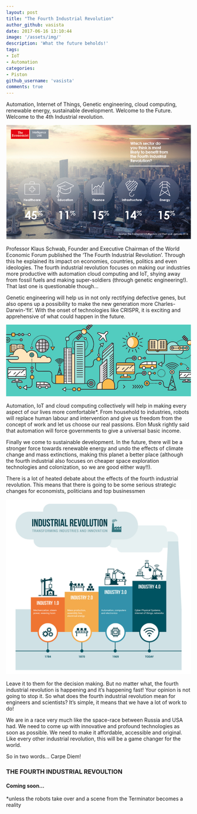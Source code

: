 ```yaml
---
layout: post
title: "The Fourth Industrial Revolution"
author_github: vasista
date: 2017-06-16 13:10:44
image: '/assets/img/'
description: 'What the future beholds!'
tags:
- IoT
- Automation
categories:
- Piston
github_username: 'vasista'
comments: true
---
```

Automation, Internet of Things, Genetic engineering, cloud computing, renewable energy, sustainable development. Welcome to the Future. Welcome to the 4th Industrial revolution.

![image1](/blog/assets/img/the-fourth-industrial-revolution/pic1.jpg)

Professor Klaus Schwab, Founder and Executive Chairman of the World Economic Forum published the ‘The Fourth Industrial Revolution’. Through this he explained its impact on economies, countries, politics and even ideologies. The fourth industrial revolution focuses on making our industries more productive with automation cloud computing and IoT, shying away from fossil fuels and making super-soldiers (through genetic engineering!). That last one is questionable though…

Genetic engineering will help us in not only rectifying defective genes, but also opens up a possibility to make the new generation more Charles-Darwin-‘fit’. With the onset of technologies like CRISPR, it is exciting and apprehensive of what could happen in the future.

![image2](/blog/assets/img/the-fourth-industrial-revolution/pic2.jpg)

Automation, IoT and cloud computing collectively will help in making every aspect of our lives more comfortable*. From household to industries, robots will replace human labour and intervention and give us freedom from the concept of work and let us choose our real passions. Elon Musk rightly said that automation will force governments to give a universal basic income.

Finally we come to sustainable development. In the future, there will be a stronger force towards renewable energy and undo the effects of climate change and mass extinctions, making this planet a better place (although the fourth industrial also focuses on cheaper space exploration technologies and colonization, so we are good either way!!).

There is a lot of heated debate about the effects of the fourth industrial revolution. This means that there is going to be some serious strategic changes for economists, politicians and top businessmen

![image3](/blog/assets/img/the-fourth-industrial-revolution/pic3.jpg)

Leave it to them for the decision making. But no matter what, the fourth industrial revolution is happening and it’s happening fast! Your opinion is not going to stop it. So what does the fourth industrial revolution mean for engineers and scientists?
It’s simple, it means that we have a lot of work to do!

We are in a race very much like the space-race between Russia and USA had. We need to come up with innovative and profound technologies as soon as possible. We need to make it affordable, accessible and original. Like every other industrial revolution, this will be a game changer for the world.

So in two words… Carpe Diem!

### THE FOURTH INDUSTRIAL REVOULTION
#### Coming soon...

*unless the robots take over and a scene from the Terminator becomes a reality
